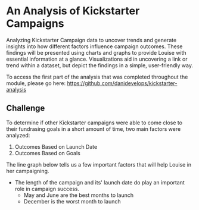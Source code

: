 # An Analysis of Kickstarter Campaigns
Analyzing Kickstarter Campaign data to uncover trends and generate insights into how different factors influence campaign outcomes. These findings will be presented using charts and graphs to provide Louise with essential information at a glance. Visualizations aid in uncovering a link or trend within a dataset, but depict the findings in a simple, user-friendly way.

To access the first part of the analysis that was completed throughout the module, please go here: https://github.com/danidevelops/kickstarter-analysis

## Challenge

To determine if other Kickstarter campaigns were able to come close to their fundrasing goals in a short amount of time, two main factors were analyzed:

  1. Outcomes Based on Launch Date
  2. Outcomes Based on Goals
  
The line graph below tells us a few important factors that will help Louise in her campaigning. 
  * The length of the campaign and its' launch date do play an important role in campaign success.
    - May and June are the best months to launch
    - December is the worst month to launch
